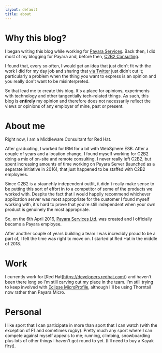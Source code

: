 ```yaml
---
layout: default
title: about
---
```



# Why this blog?
I began writing this blog while working for [Payara Services](https://blog.payara.fish/). Back then, I did most of my blogging for Payara and, before then, [C2B2 Consulting](https://www.c2b2.co.uk/middleware-blog/).

I found that, every so often, I would get an idea that just didn't fit with the work I did for my day job and sharing that [via Twitter](https://twitter.com/croft) just didn't cut it; particularly a problem when the thing you want to express is an opinion and you really don't want to be misinterpreted.

So that lead me to create this blog. It's a place for opinions, experiments with technology and other tangentially tech-related things. As such, this blog is **entirely** my opinion and therefore does not necessarily reflect the views or opinions of any employer of mine, past or present.

# About me
Right now, I am a Middleware Consultant for Red Hat.

After graduating, I worked for IBM for a bit with WebSphere ESB. After a couple of years and a location change, I found myself working for C2B2 doing a mix of on-site and remote consulting. I never really left C2B2, but spent increasing amounts of time working on Payara Server (launched as a separate initiative in 2016), that just happened to be staffed with C2B2 employees.

Since C2B2 is a staunchly independent outfit, it didn't really make sense to be putting this sort of effort in to a competitor of some of the products we worked with. Despite the fact that I would happily recommend whichever application server was most appropriate for the customer I found myself working with, it's hard to prove that you're still independent when your own product is genuinely the most appropriate.

So, on the 6th April 2016, [Payara Services Ltd.](https://www.payara.fish/support) was created and I officially became a Payara employee.

After another couple of years building a team I was incredibly proud to be a part of, I felt the time was right to move on. I started at Red Hat in the middle of 2018.

# Work
I currently work for [Red Hat]https://developers.redhat.com/) and haven't been there long so I'm still carving out my place in the team. I'm still trying to keep involved with [Eclipse MicroProfile](https://microprofile.io), although I'll be using Thorntail now rather than Payara Micro.

# Personal
I like sport that I can participate in more than sport that I can watch (with the exception of F1 and sometimes rugby). Pretty much any sport where I can compete against myself appeals to me; running, climbing, snowboarding plus lots of other things I haven't got round to yet. (I'll need to buy a Kayak first).

